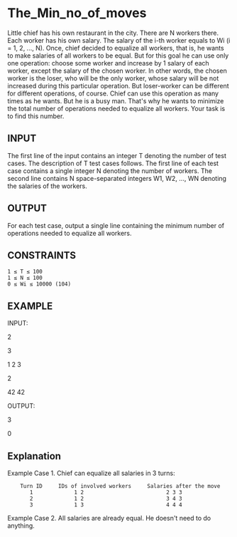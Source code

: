 # The_Min_no_of_moves

Little chief has his own restaurant in the city.
There are N workers there. Each worker has his own salary. 
The salary of the i-th worker equals to Wi (i = 1, 2, ..., N). 
Once, chief decided to equalize all workers, that is, he wants to make salaries of all workers to be equal. 
But for this goal he can use only one operation: choose some worker and increase by 1 salary of each worker, except the salary of the chosen worker.
In other words, the chosen worker is the loser, who will be the only worker, whose salary will be not increased during this particular operation.
But loser-worker can be different for different operations, of course. Chief can use this operation as many times as he wants. 
But he is a busy man. That's why he wants to minimize the total number of operations needed to equalize all workers. 
Your task is to find this number.

INPUT
------
The first line of the input contains an integer T denoting the number of test cases. The description of T test cases follows. The first line of each test case contains a single integer N denoting the number of workers. The second line contains N space-separated integers W1, W2, ..., WN denoting the salaries of the workers. 

OUTPUT
------
For each test case, output a single line containing the minimum number of operations needed to equalize all workers.

CONSTRAINTS
------------
    1 ≤ T ≤ 100
    1 ≤ N ≤ 100
    0 ≤ Wi ≤ 10000 (104)
    
EXAMPLE
---------
INPUT:

2

3

1 2 3

2

42 42

OUTPUT:

3 

0

Explanation
------------
Example Case 1. Chief can equalize all salaries in 3 turns:

        Turn ID 	IDs of involved workers 	Salaries after the move
           1 	         1 2 	                      2 3 3
           2 	         1 2 	                      3 4 3
           3 	         1 3                          4 4 4

Example Case 2. All salaries are already equal. He doesn't need to do anything.
